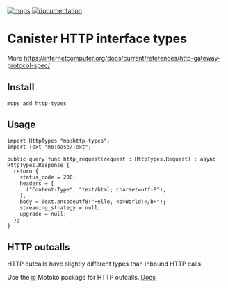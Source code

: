 [![mops](https://oknww-riaaa-aaaam-qaf6a-cai.raw.ic0.app/badge/mops/http-types)](https://mops.one/http-types)
[![documentation](https://oknww-riaaa-aaaam-qaf6a-cai.raw.ic0.app/badge/documentation/http-types)](https://mops.one/http-types/docs)

# Canister HTTP interface types

More https://internetcomputer.org/docs/current/references/http-gateway-protocol-spec/

## Install
```
mops add http-types
```

## Usage
```motoko
import HttpTypes "mo:http-types";
import Text "mo:base/Text";

public query func http_request(request : HttpTypes.Request) : async HttpTypes.Response {
  return {
    status_code = 200;
    headers = [
      ("Content-Type", "text/html; charset=utf-8"),
    ];
    body = Text.encodeUtf8("Hello, <b>World!</b>");
    streaming_strategy = null;
    upgrade = null;
  };
}
```

## HTTP outcalls

HTTP outcalls have slightly different types than inbound HTTP calls.

Use the [ic](https://mops.one/ic) Motoko package for HTTP outcalls. [Docs](https://mops.one/ic/docs#type.HttpHeader)